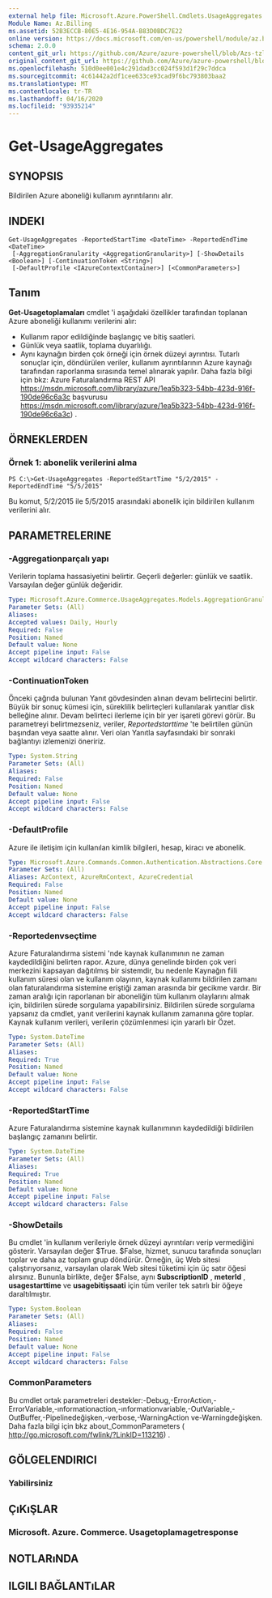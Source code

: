 ```yaml
---
external help file: Microsoft.Azure.PowerShell.Cmdlets.UsageAggregates.dll-Help.xml
Module Name: Az.Billing
ms.assetid: 52B3ECCB-80E5-4E16-954A-B83D0BDC7E22
online version: https://docs.microsoft.com/en-us/powershell/module/az.billing/get-usageaggregates
schema: 2.0.0
content_git_url: https://github.com/Azure/azure-powershell/blob/Azs-tzl/src/Billing/Billing/help/Get-UsageAggregates.md
original_content_git_url: https://github.com/Azure/azure-powershell/blob/Azs-tzl/src/Billing/Billing/help/Get-UsageAggregates.md
ms.openlocfilehash: 510d0ee001e4c291dad3cc024f593d1f29c7ddca
ms.sourcegitcommit: 4c61442a2df1cee633ce93cad9f6bc793803baa2
ms.translationtype: MT
ms.contentlocale: tr-TR
ms.lasthandoff: 04/16/2020
ms.locfileid: "93935214"
---
```

# Get-UsageAggregates

## SYNOPSIS
Bildirilen Azure aboneliği kullanım ayrıntılarını alır.

## INDEKI

```
Get-UsageAggregates -ReportedStartTime <DateTime> -ReportedEndTime <DateTime>
 [-AggregationGranularity <AggregationGranularity>] [-ShowDetails <Boolean>] [-ContinuationToken <String>]
 [-DefaultProfile <IAzureContextContainer>] [<CommonParameters>]
```

## Tanım
**Get-Usagetoplamaları** cmdlet 'i aşağıdaki özellikler tarafından toplanan Azure aboneliği kullanımı verilerini alır: 
- Kullanım rapor edildiğinde başlangıç ve bitiş saatleri.
- Günlük veya saatlik, toplama duyarlılığı.
- Aynı kaynağın birden çok örneği için örnek düzeyi ayrıntısı.
Tutarlı sonuçlar için, döndürülen veriler, kullanım ayrıntılarının Azure kaynağı tarafından raporlanma sırasında temel alınarak yapılır.
Daha fazla bilgi için bkz: Azure Faturalandırma REST API https://msdn.microsoft.com/library/azure/1ea5b323-54bb-423d-916f-190de96c6a3c başvurusu https://msdn.microsoft.com/library/azure/1ea5b323-54bb-423d-916f-190de96c6a3c) .

## ÖRNEKLERDEN

### Örnek 1: abonelik verilerini alma
```
PS C:\>Get-UsageAggregates -ReportedStartTime "5/2/2015" -ReportedEndTime "5/5/2015"
```

Bu komut, 5/2/2015 ile 5/5/2015 arasındaki abonelik için bildirilen kullanım verilerini alır.

## PARAMETRELERINE

### -Aggregationparçalı yapı
Verilerin toplama hassasiyetini belirtir.
Geçerli değerler: günlük ve saatlik.
Varsayılan değer günlük değeridir.

```yaml
Type: Microsoft.Azure.Commerce.UsageAggregates.Models.AggregationGranularity
Parameter Sets: (All)
Aliases:
Accepted values: Daily, Hourly
Required: False
Position: Named
Default value: None
Accept pipeline input: False
Accept wildcard characters: False
```

### -ContinuationToken
Önceki çağrıda bulunan Yanıt gövdesinden alınan devam belirtecini belirtir.
Büyük bir sonuç kümesi için, süreklilik belirteçleri kullanılarak yanıtlar disk belleğine alınır.
Devam belirteci ilerleme için bir yer işareti görevi görür.
Bu parametreyi belirtmezseniz, veriler, *Reportedstarttime* 'te belirtilen günün başından veya saatte alınır.
Veri olan Yanıtla sayfasındaki bir sonraki bağlantıyı izlemenizi öneririz.

```yaml
Type: System.String
Parameter Sets: (All)
Aliases:
Required: False
Position: Named
Default value: None
Accept pipeline input: False
Accept wildcard characters: False
```

### -DefaultProfile
Azure ile iletişim için kullanılan kimlik bilgileri, hesap, kiracı ve abonelik.

```yaml
Type: Microsoft.Azure.Commands.Common.Authentication.Abstractions.Core.IAzureContextContainer
Parameter Sets: (All)
Aliases: AzContext, AzureRmContext, AzureCredential
Required: False
Position: Named
Default value: None
Accept pipeline input: False
Accept wildcard characters: False
```

### -Reportedenvseçtime
Azure Faturalandırma sistemi 'nde kaynak kullanımının ne zaman kaydedildiğini belirten rapor.
Azure, dünya genelinde birden çok veri merkezini kapsayan dağıtılmış bir sistemdir, bu nedenle Kaynağın fiili kullanım süresi olan ve kullanım olayının, kaynak kullanımı bildirilen zamanı olan faturalandırma sistemine eriştiği zaman arasında bir gecikme vardır.
Bir zaman aralığı için raporlanan bir aboneliğin tüm kullanım olaylarını almak için, bildirilen sürede sorgulama yapabilirsiniz.
Bildirilen sürede sorgulama yapsanız da cmdlet, yanıt verilerini kaynak kullanım zamanına göre toplar.
Kaynak kullanım verileri, verilerin çözümlenmesi için yararlı bir Özet.

```yaml
Type: System.DateTime
Parameter Sets: (All)
Aliases:
Required: True
Position: Named
Default value: None
Accept pipeline input: False
Accept wildcard characters: False
```

### -ReportedStartTime
Azure Faturalandırma sistemine kaynak kullanımının kaydedildiği bildirilen başlangıç zamanını belirtir.

```yaml
Type: System.DateTime
Parameter Sets: (All)
Aliases:
Required: True
Position: Named
Default value: None
Accept pipeline input: False
Accept wildcard characters: False
```

### -ShowDetails
Bu cmdlet 'in kullanım verileriyle örnek düzeyi ayrıntıları verip vermediğini gösterir.
Varsayılan değer $True.
$False, hizmet, sunucu tarafında sonuçları toplar ve daha az toplam grup döndürür.
Örneğin, üç Web sitesi çalıştırıyorsanız, varsayılan olarak Web sitesi tüketimi için üç satır öğesi alırsınız.
Bununla birlikte, değer $False, aynı **SubscriptionID** , **meterId** , **usagestarttime** ve **usagebitişsaati** için tüm veriler tek satırlı bir öğeye daraltılmıştır.

```yaml
Type: System.Boolean
Parameter Sets: (All)
Aliases:
Required: False
Position: Named
Default value: None
Accept pipeline input: False
Accept wildcard characters: False
```

### CommonParameters
Bu cmdlet ortak parametreleri destekler:-Debug,-ErrorAction,-ErrorVariable,-ınformationaction,-ınformationvariable,-OutVariable,-OutBuffer,-Pipelinedeğişken,-verbose,-WarningAction ve-Warningdeğişken. Daha fazla bilgi için bkz about_CommonParameters ( http://go.microsoft.com/fwlink/?LinkID=113216) .

## GÖLGELENDIRICI

### Yabilirsiniz

## ÇıKıŞLAR

### Microsoft. Azure. Commerce. Usagetoplamagetresponse

## NOTLARıNDA

## ILGILI BAĞLANTıLAR